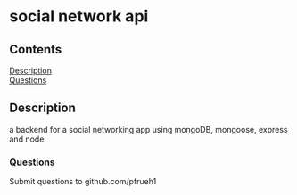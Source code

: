   # social network api
  ## Contents
  [Description](#description)   
  [Questions](#questions)  
  ## Description
  a backend for a social networking app using mongoDB, mongoose, express and node
  ### Questions
  Submit questions to github.com/pfrueh1  